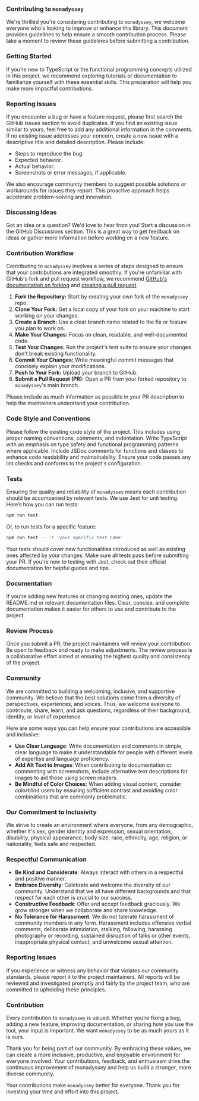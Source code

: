### Contributing to `monadyssey`

We're thrilled you're considering contributing to `monadyssey`, we welcome everyone who's looking to 
improve or enhance this library. This document provides guidelines to help ensure a smooth 
contribution process. Please take a moment to review these guidelines before submitting a contribution.

### Getting Started

If you're new to TypeScript or the functional programming concepts utilized in this project, 
we recommend exploring tutorials or documentation to familiarize yourself with these essential skills. 
This preparation will help you make more impactful contributions.

### Reporting Issues

If you encounter a bug or have a feature request, please first search the GitHub Issues section 
to avoid duplicates. If you find an existing issue similar to yours, feel free to add any additional 
information in the comments. If no existing issue addresses your concern, create a new issue with 
a descriptive title and detailed description. Please include:

- Steps to reproduce the bug.
- Expected behavior.
- Actual behavior.
- Screenshots or error messages, if applicable.

We also encourage community members to suggest possible solutions or workarounds for issues they 
report. This proactive approach helps accelerate problem-solving and innovation.

### Discussing Ideas

Got an idea or a question? We'd love to hear from you! Start a discussion in the GitHub Discussions 
section. This is a great way to get feedback on ideas or gather more information before working 
on a new feature.

### Contribution Workflow

Contributing to `monadyssey` involves a series of steps designed to ensure that your contributions are integrated 
smoothly. If you're unfamiliar with GitHub's fork and pull request workflow, we 
recommend [GitHub's documentation on forking](https://docs.github.com/en/get-started/quickstart/fork-a-repo) 
and [creating a pull request](https://docs.github.com/en/github/collaborating-with-issues-and-pull-requests/creating-a-pull-request-from-a-fork).

1. **Fork the Repository:** Start by creating your own fork of the `monadyssey` repo.
2. **Clone Your Fork:** Get a local copy of your fork on your machine to start working on your changes.
3. **Create a Branch:** Use a clear branch name related to the fix or feature you plan to work on.
4. **Make Your Changes:** Focus on clean, readable, and well-documented code.
5. **Test Your Changes:** Run the project's test suite to ensure your changes don't break existing functionality.
6. **Commit Your Changes:** Write meaningful commit messages that concisely explain your modifications.
7. **Push to Your Fork:** Upload your branch to GitHub.
8. **Submit a Pull Request (PR):** Open a PR from your forked repository to `monadyssey`'s main branch.

Please include as much information as possible in your PR description to help the maintainers understand your contribution.


### Code Style and Conventions

Please follow the existing code style of the project. This includes using proper naming conventions, 
comments, and indentation. Write TypeScript with an emphasis on type safety and functional programming 
patterns where applicable. Include JSDoc comments for functions and classes to enhance code readability 
and maintainability. Ensure your code passes any lint checks and conforms to the project's configuration.

### Tests

Ensuring the quality and reliability of `monadyssey` means each contribution should be accompanied 
by relevant tests. We use Jest for unit testing. Here’s how you can run tests:

```bash
npm run test
```

Or, to run tests for a specific feature:

```bash
npm run test -- -t 'your specific test name'
```

Your tests should cover new functionalities introduced as well as existing ones affected by your 
changes. Make sure all tests pass before submitting your PR. If you're new to testing with Jest, 
check out their official documentation for helpful guides and tips.

### Documentation

If you're adding new features or changing existing ones, update the README.md or relevant 
documentation files. Clear, concise, and complete documentation makes it easier for others to use 
and contribute to the project.

### Review Process

Once you submit a PR, the project maintainers will review your contribution. Be open to feedback and 
ready to make adjustments. The review process is a collaborative effort aimed at ensuring the highest 
quality and consistency of the project.

### Community

We are committed to building a welcoming, inclusive, and supportive community. We believe that 
the best solutions come from a diversity of perspectives, experiences, and voices. Thus, we 
welcome everyone to contribute, share, learn, and ask questions, regardless of their background, 
identity, or level of experience.

Here are some ways you can help ensure your contributions are accessible and inclusive:

- **Use Clear Language**: Write documentation and comments in simple, clear language to make it understandable for people with different levels of expertise and language proficiency.
- **Add Alt Text to Images**: When contributing to documentation or commenting with screenshots, include alternative text descriptions for images to aid those using screen readers.
- **Be Mindful of Color Choices**: When adding visual content, consider colorblind users by ensuring sufficient contrast and avoiding color combinations that are commonly problematic.

### Our Commitment to Inclusivity

We strive to create an environment where everyone, from any demographic, whether it's sex, gender 
identity and expression, sexual orientation, disability, physical appearance, body size, race, 
ethnicity, age, religion, or nationality, feels safe and respected.

### Respectful Communication

* __Be Kind and Considerate__: Always interact with others in a respectful and positive manner.
* __Embrace Diversity__: Celebrate and welcome the diversity of our community. Understand that we all 
have different backgrounds and that respect for each other is crucial to our success.
* __Constructive Feedback__: Offer and accept feedback graciously. We grow stronger when we collaborate 
and share knowledge.
* __No Tolerance for Harassment__: We do not tolerate harassment of community members in any form. 
Harassment includes offensive verbal comments, deliberate intimidation, stalking, following, 
harassing photography or recording, sustained disruption of talks or other events, inappropriate 
physical contact, and unwelcome sexual attention.

### Reporting Issues

If you experience or witness any behavior that violates our community standards, please report it 
to the project maintainers. All reports will be reviewed and investigated promptly and fairly by 
the project team, who are committed to upholding these principles.

### Contribution

Every contribution to `monadyssey` is valued. Whether you’re fixing a bug, adding a new feature, 
improving documentation, or sharing how you use the tool, your input is important. We want `monadyssey` 
to be as much yours as it is ours.

Thank you for being part of our community. By embracing these values, we can create a more 
inclusive, productive, and enjoyable environment for everyone involved. Your contributions, 
feedback, and enthusiasm drive the continuous improvement of monadyssey and help us build a stronger, 
more diverse community.

Your contributions make `monadyssey` better for everyone. Thank you for investing your time and effort into this project.
